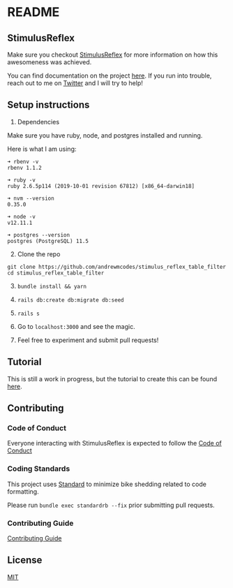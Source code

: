 # README

## StimulusReflex

Make sure you checkout [StimulusReflex](https://github.com/hopsoft/stimulus_reflex) for more information on how this awesomeness was achieved.

You can find documentation on the project [here](https://docs.stimulusreflex.com). If you run into trouble, reach out to me on [Twitter](https://twitter.com/andrewmcodes) and I will try to help!

## Setup instructions

1. Dependencies

Make sure you have ruby, node, and postgres installed and running.

Here is what I am using:

```
➜ rbenv -v
rbenv 1.1.2

➜ ruby -v
ruby 2.6.5p114 (2019-10-01 revision 67812) [x86_64-darwin18]

➜ nvm --version
0.35.0

➜ node -v
v12.11.1

➜ postgres --version
postgres (PostgreSQL) 11.5
```

2. Clone the repo

```
git clone https://github.com/andrewmcodes/stimulus_reflex_table_filter
cd stimulus_reflex_table_filter
```

3. `bundle install && yarn`

4. `rails db:create db:migrate db:seed`

5. `rails s`

6. Go to `localhost:3000` and see the magic.

7. Feel free to experiment and submit pull requests!

## Tutorial

This is still a work in progress, but the tutorial to create this can be found [here](TUTORIAL.md).

## Contributing

### Code of Conduct

Everyone interacting with StimulusReflex is expected to follow the [Code of Conduct](CODE_OF_CONDUCT.md)

### Coding Standards

This project uses [Standard](https://github.com/testdouble/standard) to minimize bike shedding related to code formatting.

Please run `bundle exec standardrb --fix` prior submitting pull requests.

### Contributing Guide

[Contributing Guide](/CONTRIBUTING.md)

## License

[MIT](/LICENSE.md)
